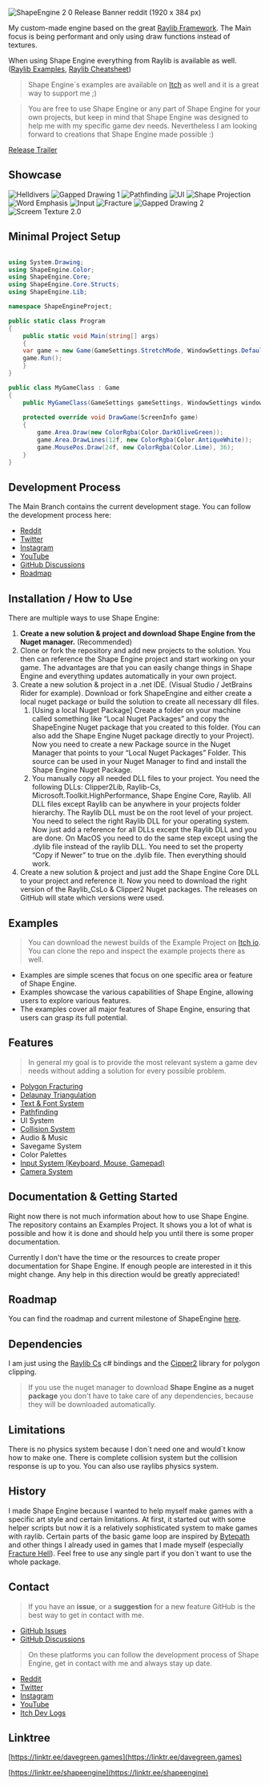 ![ShapeEngine 2 0 Release Banner reddit (1920 x 384 px)](https://github.com/user-attachments/assets/fcc43919-dd4a-4995-98f0-ede997b817a3)

My custom-made engine based on the great [Raylib Framework](https://www.raylib.com/examples.html). The Main focus is being performant and only using draw functions instead of textures.

When using Shape Engine everything from Raylib is available as well. ([Raylib Examples](https://www.raylib.com/examples.html), [Raylib Cheatsheet](https://www.raylib.com/cheatsheet/raylib_cheatsheet_v4.0.pdf))

> Shape Engine´s examples are available on [Itch](https://solobytegames.itch.io/shape-engine) as well and it is a great way to support me ;)

> You are free to use Shape Engine or any part of Shape Engine for your own projects, but keep in mind that Shape Engine was designed to help me with my specific game dev needs. Nevertheless I am looking forward to creations that Shape Engine made possible :)

[Release Trailer](https://youtu.be/fmx9zICSe3Q)

## Showcase
![Helldivers](media/helldivers.gif)
![Gapped Drawing 1](media/gapped-drawing1.gif)
![Pathfinding](media/pathfinding.gif)
![UI](media/ui.gif)
![Shape Projection](media/shape-projection.gif)
![Word Emphasis](media/word-emphasis.gif)
![Input](media/input.gif)
![Fracture](media/fracture.gif)
![Gapped Drawing 2](media/gapped-drawing2.gif)
![Screem Texture 2.0](media/screen-texture-2.0.gif)

## Minimal Project Setup

```c#

using System.Drawing;
using ShapeEngine.Color;
using ShapeEngine.Core;
using ShapeEngine.Core.Structs;
using ShapeEngine.Lib;

namespace ShapeEngineProject;

public static class Program
{
    public static void Main(string[] args)
    {
	var game = new Game(GameSettings.StretchMode, WindowSettings.Default);
	game.Run();
    }
}

public class MyGameClass : Game
{
    public MyGameClass(GameSettings gameSettings, WindowSettings windowSettings) : base(gameSettings, windowSettings) { }
    
    protected override void DrawGame(ScreenInfo game)
    {
        game.Area.Draw(new ColorRgba(Color.DarkOliveGreen));
        game.Area.DrawLines(12f, new ColorRgba(Color.AntiqueWhite));
        game.MousePos.Draw(24f, new ColorRgba(Color.Lime), 36);
    }
}

```


## Development Process

The Main Branch contains the current development stage. You can follow the development process here:


- [Reddit](https://www.reddit.com/r/ShapeEngine)
- [Twitter](https://twitter.com/ShapeEngine)
- [Instagram](https://www.instagram.com/shape.engine/)
- [YouTube](https://www.youtube.com/playlist?list=PLEbRWc6_ufK3DEopVejxU3_mI00FfFmZ4)
- [GitHub Discussions](https://github.com/DaveGreen-Games/ShapeEngine/discussions/categories/dev-updates)
- [Roadmap](https://github.com/DaveGreen-Games/ShapeEngine/discussions/4)



## Installation / How to Use

There are multiple ways to use Shape Engine:

1. **Create a new solution & project and download Shape Engine from the Nuget manager.** (Recommended)
2. Clone or fork the repository and add new projects to the solution. You then can reference the Shape Engine project and start working on your game. The advantages are that you can easily change things in Shape Engine and everything updates automatically in your own project.
3. Create a new solution & project in a .net IDE. (Visual Studio / JetBrains Rider for example). Download or fork ShapeEngine and either create a local nuget package or build the solution to create all necessary dll files.
	1. [Using a local Nuget Package] Create a folder on your machine called something like “Local Nuget Packages” and copy the ShapeEngine Nuget package that you created to this folder. (You can also add the Shape Engine Nuget package directly to your Project). Now you need to create a new Package source in the Nuget Manager that points to your “Local Nuget Packages” Folder. This source can be used in your Nuget Manager to find and install the Shape Engine Nuget Package.
	2. You manually copy all needed DLL files to your project. You need the following DLLs: Clipper2Lib, Raylib-Cs, Microsoft.Toolkit.HighPerformance, Shape Engine Core, Raylib. All DLL files except Raylib can be anywhere in your projects folder hierarchy. The Raylib DLL must be on the root level of your project. You need to select the right Raylib DLL for your operating system. Now just add a reference for all DLLs except the Raylib DLL and you are done. On MacOS you need to do the same step except using the .dylib file instead of the raylib DLL. You need to set the property “Copy if Newer” to true on the .dylib file. Then everything should work.
4. Create a new solution & project and just add the Shape Engine Core DLL to your project and reference it. Now you need to download the right version of the Raylib_CsLo & Clipper2 Nuget packages. The releases on GitHub will state which versions were used.


## Examples

> You can download the newest builds of the Example Project on [Itch io](https://davegreengames.itch.io/shape-engine). You can clone the repo and inspect the example projects there as well.

- Examples are simple scenes that focus on one specific area or feature of Shape Engine.
- Examples showcase the various capabilities of Shape Engine, allowing users to explore various features.
- The examples cover all major features of Shape Engine, ensuring that users can grasp its full potential.


## **Features**

> In general my goal is to provide the most relevant system a game dev needs without adding a solution for every possible problem.

- [Polygon Fracturing](https://youtu.be/RaKz4q_zYrg)
- [Delaunay Triangulation](https://youtu.be/eJqZB-e6m54)
- [Text & Font System](https://youtu.be/D3xLx7f1YqQ)
- [Pathfinding](https://youtu.be/giVIGSfIO4k?si=KWRiGJvG8Roj0Qh2)
- UI System
- [Collision System](https://youtu.be/mJJZcDa2pRE)
- Audio & Music
- Savegame System
- Color Palettes
- [Input System (Keyboard, Mouse, Gamepad)](https://youtu.be/IUSnUw0x5ek?si=wr7aEmQD8JbeZAfl)
- [Camera System](https://youtu.be/BascnrqZn6Q)


## Documentation & Getting Started

Right now there is not much information about how to use Shape Engine. The repository contains an Examples Project. It shows you a lot of what is possible and how it is done and should help you until there is some proper documentation.

Currently I don't have the time or the resources to create proper documentation for Shape Engine. If enough people are interested in it this might change. Any help in this direction would be greatly appreciated!


## Roadmap
You can find the roadmap and current milestone of ShapeEngine [here](https://github.com/DaveGreen-Games/ShapeEngine/discussions/categories/roadmap).


## Dependencies

I am just using the [Raylib Cs](https://github.com/ChrisDill/Raylib-cs) c# bindings and the [Cipper2](http://www.angusj.com/clipper2/Docs/Overview.htm) library for polygon clipping.

> If you use the nuget manager to download **Shape Engine as a nuget package** you don't have to take care of any dependencies, because they will be downloaded automatically.


## Limitations
There is no physics system because I don´t need one and would´t know how to make one. There is complete collision system but the collision response is up to you. You can also use raylibs physics system.


## History
I made Shape Engine because I wanted to help myself make games with a specific art style and certain limitations. At first, it started out with some helper scripts but now it is a relatively sophisticated system to make games with raylib. Certain parts of the basic game loop are inspired by [Bytepath](https://github.com/a327ex/BYTEPATH) and other things I already used in games that I made myself (especially [Fracture Hell](https://store.steampowered.com/app/1713770/Fracture_Hell)). 
Feel free to use any single part if you don´t want to use the whole package.


## Contact

> If you have an **issue**, or a **suggestion** for a new feature GitHub is the best way to get in contact with me.

- [GitHub Issues](https://github.com/DaveGreen-Games/ShapeEngine/issues)
- [GitHub Discussions](https://github.com/DaveGreen-Games/ShapeEngine/discussions)

> On these platforms you can follow the development process of Shape Engine, get in contact with me and always stay up date.

- [Reddit](https://www.reddit.com/r/ShapeEngine)
- [Twitter](https://twitter.com/ShapeEngine)
- [Instagram](https://www.instagram.com/shape.engine/)
- [YouTube](https://www.youtube.com/playlist?list=PLEbRWc6_ufK3DEopVejxU3_mI00FfFmZ4)
- [Itch Dev Logs](https://davegreengames.itch.io/shape-engine/devlog)


## Linktree

[https://linktr.ee/davegreen.games](https://linktr.ee/davegreen.games)

[https://linktr.ee/shapeengine](https://linktr.ee/shapeengine)

